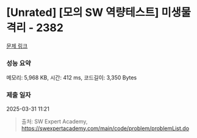 # [Unrated] [모의 SW 역량테스트] 미생물 격리 - 2382 

[문제 링크](https://swexpertacademy.com/main/code/problem/problemDetail.do?contestProbId=AV597vbqAH0DFAVl) 

### 성능 요약

메모리: 5,968 KB, 시간: 412 ms, 코드길이: 3,350 Bytes

### 제출 일자

2025-03-31 11:21



> 출처: SW Expert Academy, https://swexpertacademy.com/main/code/problem/problemList.do